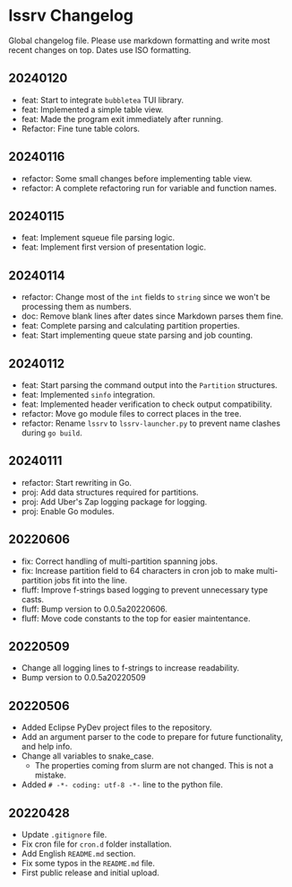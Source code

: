 # lssrv Changelog

Global changelog file. Please use markdown formatting and write most recent changes on top. Dates use ISO formatting.

## 20240120
- feat: Start to integrate `bubbletea` TUI library.
- feat: Implemented a simple table view.
- feat: Made the program exit immediately after running.
- Refactor: Fine tune table colors.

## 20240116
- refactor: Some small changes before implementing table view.
- refactor: A complete refactoring run for variable and function names.

## 20240115
- feat: Implement squeue file parsing logic.
- feat: Implement first version of presentation logic.

## 20240114
- refactor: Change most of the `int` fields to `string` since we won't be processing them as numbers.
- doc: Remove blank lines after dates since Markdown parses them fine.
- feat: Complete parsing and calculating partition properties.
- feat: Start implementing queue state parsing and job counting.

## 20240112
- feat: Start parsing the command output into the `Partition` structures.
- feat: Implemented `sinfo` integration.
- feat: Implemented header verification to check output compatibility.
- refactor: Move go module files to correct places in the tree.
- refactor: Rename `lssrv` to `lssrv-launcher.py` to prevent name clashes during `go build`.

## 20240111
- refactor: Start rewriting in Go.
- proj: Add data structures required for partitions.
- proj: Add Uber's Zap logging package for logging.
- proj: Enable Go modules.

## 20220606
- fix: Correct handling of multi-partition spanning jobs.
- fix: Increase partition field to 64 characters in cron job to make multi-partition jobs fit into the line.
- fluff: Improve f-strings based logging to prevent unnecessary type casts.
- fluff: Bump version to 0.0.5a20220606.
- fluff: Move code constants to the top for easier maintentance.

## 20220509
- Change all logging lines to f-strings to increase readability.
- Bump version to 0.0.5a20220509

## 20220506
- Added Eclipse PyDev project files to the repository.
- Add an argument parser to the code to prepare for future functionality, and help info.
- Change all variables to snake_case.
  - The properties coming from slurm are not changed. This is not a mistake.
- Added `# -*- coding: utf-8 -*-` line to the python file.

## 20220428
- Update `.gitignore` file.
- Fix cron file for `cron.d` folder installation.
- Add English `README.md` section.
- Fix some typos in the `README.md` file.
- First public release and initial upload.
